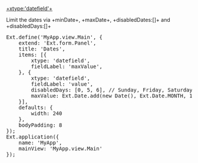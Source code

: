 <a href="http://docs.sencha.com/extjs/5.0/apidocs/#!/api/Ext.form.field.Date" target="api">+xtype:'datefield'+</a>

Limit the dates via +minDate+, +maxDate+, +disabledDates:[]+ and +disabledDays:[]+

<pre class="runnable run">
Ext.define('MyApp.view.Main', {
    extend: 'Ext.form.Panel',
    title: 'Dates',
    items: [{
        xtype: 'datefield',
        fieldLabel: 'maxValue',
    }, {
        xtype: 'datefield',
        fieldLabel: 'value',
        disabledDays: [0, 5, 6], // Sunday, Friday, Saturday
        maxValue: Ext.Date.add(new Date(), Ext.Date.MONTH, 1) // A month from today
    }],
    defaults: {
        width: 240
    },
    bodyPadding: 8
});
Ext.application({
    name: 'MyApp',
    mainView: 'MyApp.view.Main'
});

</pre>